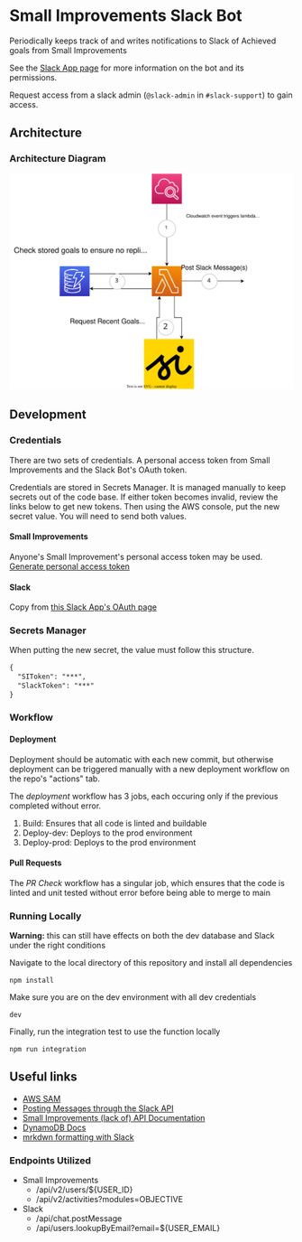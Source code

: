 # Small Improvements Slack Bot

Periodically keeps track of and writes notifications to Slack of Achieved goals from Small Improvements

See the [Slack App page](https://api.slack.com/apps/A03K9PBLSTE/general?) for more information on the bot and its permissions.

Request access from a slack admin (`@slack-admin` in `#slack-support`) to gain access.

## Architecture

### Architecture Diagram

![Serverless Program Structure](https://github.com/sourceallies/small-improvements-slack-bot/blob/main/graphics/InfrastructureLayout.svg?raw=true)

## Development

### Credentials

There are two sets of credentials. A personal access token from Small Improvements and the Slack Bot's OAuth token.

Credentials are stored in Secrets Manager. It is managed manually to keep secrets out of the code base. If either token becomes invalid, review the links below to get new tokens. Then using the AWS console, put the new secret value. You will need to send both values.

#### Small Improvements

Anyone's Small Improvement's personal access token may be used.
[Generate personal access token](https://resources.small-improvements.com/knowledge-base/small-improvements-rest-api/)

#### Slack

Copy from [this Slack App's OAuth page](https://api.slack.com/apps/A03K9PBLSTE/oauth?)

### Secrets Manager

When putting the new secret, the value must follow this structure.

```
{
  "SIToken": "***",
  "SlackToken": "***"
}
```

### Workflow

#### Deployment

Deployment should be automatic with each new commit, but otherwise deployment can be triggered manually with a new deployment workflow on the repo's "actions" tab.

The *deployment* workflow has 3 jobs, each occuring only if the previous completed without error.
1. Build: Ensures that all code is linted and buildable
2. Deploy-dev: Deploys to the prod environment
3. Deploy-prod: Deploys to the prod environment

#### Pull Requests

The *PR Check* workflow has a singular job, which ensures that the code is linted and unit tested without error before being able to merge to main

### Running Locally

**Warning:** this can still have effects on both the dev database and Slack under the right conditions

Navigate to the local directory of this repository and install all dependencies

```console
npm install
```

Make sure you are on the dev environment with all dev credentials

```console
dev
```

Finally, run the integration test to use the function locally

```console
npm run integration
```

## Useful links

- [AWS SAM](https://aws.amazon.com/serverless/sam/#:~:text=The%20AWS%20Serverless%20Application%20Model,and%20model%20it%20using%20YAML.)
- [Posting Messages through the Slack API](https://api.slack.com/methods/chat.postMessage)
- [Small Improvements (lack of) API Documentation](https://storage.googleapis.com/si-rest-api-docs/dist/index.html)
- [DynamoDB Docs](https://docs.aws.amazon.com/AWSJavaScriptSDK/latest/AWS/DynamoDB.html)
- [mrkdwn formatting with Slack](https://api.slack.com/reference/surfaces/formatting)

### Endpoints Utilized

- Small Improvements
  - /api/v2/users/${USER_ID}
  - /api/v2/activities?modules=OBJECTIVE
- Slack
  - /api/chat.postMessage
  - /api/users.lookupByEmail?email=${USER_EMAIL}
